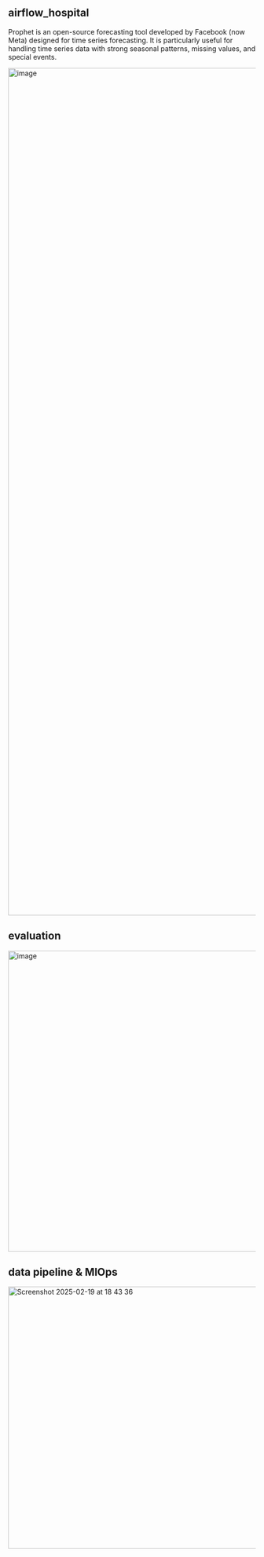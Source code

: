 ## airflow_hospital
Prophet is an open-source forecasting tool developed by Facebook (now Meta) designed for time series forecasting. It is particularly useful for handling time series data with strong seasonal patterns, missing values, and special events.

<img width="1726" alt="image" src="https://github.com/user-attachments/assets/6d7e1049-a69a-4f94-b2a1-b1306de9768e" />

## evaluation 

<img width="613" alt="image" src="https://github.com/user-attachments/assets/ff1c9af8-2e5f-4fa0-855f-133abfafddd8" />

## data pipeline & MlOps

<img width="534" alt="Screenshot 2025-02-19 at 18 43 36" src="https://github.com/user-attachments/assets/3a7ead10-d08a-4e5e-9ba6-3084cbb8e3a2" />

